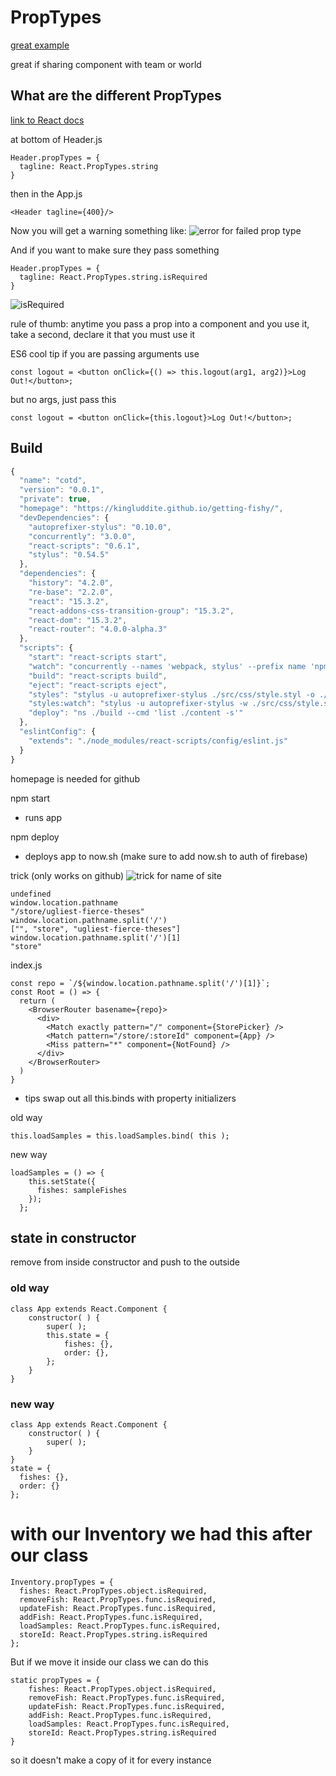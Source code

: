 # PropTypes

[great example](https://github.com/reactjs/react-tabs/blob/master/src/components/TabPanel.js)

great if sharing component with team or world

## What are the different PropTypes

[link to React docs](https://facebook.github.io/react/docs/reusable-components.html)

at bottom of Header.js

```
Header.propTypes = {
  tagline: React.PropTypes.string
}
```

then in the App.js

```
<Header tagline={400}/>
```

Now you will get a warning something like:
![error for failed prop type](https://i.imgur.com/IgYCEc3.png)

And if you want to make sure they pass something

```
Header.propTypes = {
  tagline: React.PropTypes.string.isRequired
}
```

![isRequired](https://i.imgur.com/aD9Q5rX.png)

rule of thumb: anytime you pass a prop into a component and you use it, take a second, declare it that you must use it

ES6 cool tip
if you are passing arguments use

```
const logout = <button onClick={() => this.logout(arg1, arg2)}>Log Out!</button>;
```

but no args, just pass this

```
const logout = <button onClick={this.logout}>Log Out!</button>;
```

## Build

```js
{
  "name": "cotd",
  "version": "0.0.1",
  "private": true,
  "homepage": "https://kingluddite.github.io/getting-fishy/",
  "devDependencies": {
    "autoprefixer-stylus": "0.10.0",
    "concurrently": "3.0.0",
    "react-scripts": "0.6.1",
    "stylus": "0.54.5"
  },
  "dependencies": {
    "history": "4.2.0",
    "re-base": "2.2.0",
    "react": "15.3.2",
    "react-addons-css-transition-group": "15.3.2",
    "react-dom": "15.3.2",
    "react-router": "4.0.0-alpha.3"
  },
  "scripts": {
    "start": "react-scripts start",
    "watch": "concurrently --names 'webpack, stylus' --prefix name 'npm run start' 'npm run styles:watch'",
    "build": "react-scripts build",
    "eject": "react-scripts eject",
    "styles": "stylus -u autoprefixer-stylus ./src/css/style.styl -o ./src/css/style.css",
    "styles:watch": "stylus -u autoprefixer-stylus -w ./src/css/style.styl -o ./src/css/style.css",
    "deploy": "ns ./build --cmd 'list ./content -s'"
  },
  "eslintConfig": {
    "extends": "./node_modules/react-scripts/config/eslint.js"
  }
}
```

homepage is needed for github

npm start
* runs app

npm deploy
* deploys app to now.sh (make sure to add now.sh to auth of firebase)

trick (only works on github)
![trick for name of site](https://i.imgur.com/d6JY6UD.png)

```
undefined
window.location.pathname
"/store/ugliest-fierce-theses"
window.location.pathname.split('/')
["", "store", "ugliest-fierce-theses"]
window.location.pathname.split('/')[1]
"store"
```

index.js

```
const repo = `/${window.location.pathname.split('/')[1]}`;
const Root = () => {
  return (
    <BrowserRouter basename={repo}>
      <div>
        <Match exactly pattern="/" component={StorePicker} />
        <Match pattern="/store/:storeId" component={App} />
        <Miss pattern="*" component={NotFound} />
      </div>
    </BrowserRouter>
  )
}
```

* tips
swap out all this.binds with property initializers

old way 

```
this.loadSamples = this.loadSamples.bind( this );
```

new way

```
loadSamples = () => {
    this.setState({
      fishes: sampleFishes
    });
  };
```

## state in constructor
remove from inside constructor and push to the outside

### old way

```
class App extends React.Component {
    constructor( ) {
        super( );
        this.state = {
            fishes: {},
            order: {},
        };
    }
}
```

### new way

```
class App extends React.Component {
    constructor( ) {
        super( );
    }
}
state = {
  fishes: {},
  order: {}
};
```

# with our Inventory we had this after our class

```
Inventory.propTypes = {
  fishes: React.PropTypes.object.isRequired,
  removeFish: React.PropTypes.func.isRequired,
  updateFish: React.PropTypes.func.isRequired,
  addFish: React.PropTypes.func.isRequired,
  loadSamples: React.PropTypes.func.isRequired,
  storeId: React.PropTypes.string.isRequired
};
```

But if we move it inside our class we can do this

```
static propTypes = {
    fishes: React.PropTypes.object.isRequired,
    removeFish: React.PropTypes.func.isRequired,
    updateFish: React.PropTypes.func.isRequired,
    addFish: React.PropTypes.func.isRequired,
    loadSamples: React.PropTypes.func.isRequired,
    storeId: React.PropTypes.string.isRequired
}
```

so it doesn't make a copy of it for every instance
